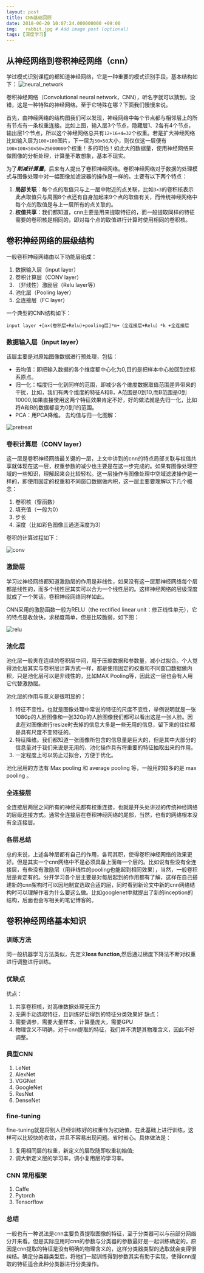```yaml
---
layout: post
title: CNN基础回顾
date: 2018-06-20 10:07:24.000000000 +09:00
img:   rabbit.jpg # Add image post (optional)
tags: [深度学习]
---
```

## 从神经网络到卷积神经网络（cnn）
学过模式识别课程的都知道神经网络，它是一种重要的模式识别手段。基本结构如下：
![neural_network]({{site.baseurl}}/assets/img/cnn_base/neural_network.jpg)

卷积神经网络（Convolutional neural network，CNN），听名字就可以猜到，没错，这是一种特殊的神经网络。至于它特殊在哪？下面我们慢慢来说。

首先，由神经网络的结构图我们可以发现，神经网络中每个节点都与相邻层上的所有节点有一条权重连接。比如上图，输入层3个节点，隐藏层1、2各有4个节点，输出层1个节点，所以这个神经网络总共有`12+16+4=32`个权重。若是扩大神经网络比如输入层为`100×100`图片，下一层为`50×50`大小，则仅仅这一层便有`100×100×50×50=25000000`个权重！多的可怕！如此大的数据量，使用神经网络来做图像的分析处理，计算量不敢想象，基本不现实。

为了***削减计算量***，后来有人提出了卷积神经网络。卷积神经网络对于数据的处理模式与图像处理中对一幅图像加滤波器的操作是一样的。主要有以下两个特点：
1. **局部关联**：每个点的取值只与上一层中附近的点关联，比如`3×3`的卷积核表示此点取值只与周围8个点还有自身加起来9个点的取值有关，而传统神经网络中每个点的取值是与上一层所有的点关联的。
2. **权值共享**：我们都知道，cnn主要是用来提取特征的，而一般提取同样的特征需要的卷积核是相同的，即对每个点的取值进行计算时使用相同的卷积核。

## 卷积神经网络的层级结构
一般卷积神经网络由以下功能层组成：
1. 数据输入层（input layer）
2. 卷积计算层（CONV layer）
3. （非线性）激励层（Relu layer等）
4. 池化层（Pooling layer）
5. 全连接层（FC layer）

一个典型的CNN结构如下：

	input layer +[n×(卷积层+Relu)+pooling层]*m+（全连接层+Relu）*k +全连接层

### 数据输入层（input layer）
该层主要是对原始图像数据进行预处理，包括：

- 去均值：即把输入数据的各个维度都中心化为0,目的是把样本中心拉回到坐标系原点。
- 归一化：幅度归一化到同样的范围，即减少各个维度数据取值范围差异带来的干扰，比如，我们有两个维度的特征A和B，A范围是0到10,而B范围是0到10000,如果直接使用这两个特征效果肯定不好，好的做法就是先归一化，比如将A和B的数据都变为0到1的范围。
- PCA：用PCA降维。
去均值与归一化图解：

![pretreat]({{site.baseurl}}/assets/img/cnn_base/pretreat.jpg)

### 卷积计算层（CONV layer）
这一层是卷积神经网络最关键的一层，上文中讲到的cnn的特点局部关联与权值共享就体现在这一层，权重参数的减少也主要是在这一步完成的。如果有图像处理空域的一些知识，理解起来会比较轻松。这一层操作与图像处理中空域滤波操作是一样的，即使用固定的权重和不同窗口数据做内积，这一层主要要理解以下几个概念：
1. 卷积核（穿函数）
2. 填充值（一般为0）
3. 步长
4. 深度（比如彩色图像三通道深度为3）

卷积的计算过程如下：

![conv]({{site.baseurl}}/assets/img/cnn_base/conv.gif)

### 激励层
学习过神经网络都知道激励层的作用是非线性，如果没有这一层那神经网络每个层都是线性的，而多个线性层其实可以合为一个线性层的。这样神经网络的层级深度就成了一个笑话。卷积神经网络同样如此。

CNN采用的激励函数一般为RELU（the rectified linear unit：修正线性单元），它的特点是收敛快，求梯度简单，但是比较脆弱，如下图：

![relu]({{site.baseurl}}/assets/img/cnn_base/relu.png)

### 池化层
池化层一般夹在连续的卷积层中间，用于压缩数据和参数量，减小过拟合。个人觉得池化层其实与卷积层计算方式一样，都是使用固定的权重和不同窗口数据做内积，只是池化层可以是非线性的，比如MAX Pooling等，因此这一层也会有人用它代替激励层。

池化层的作用与意义是很明显的：
1. 特征不变性。也就是图像处理中常说的特征的尺度不变性，举例说明就是一张1080p的人脸图像和一张320p的人脸图像我们都可以看出这是一张人脸。因此在对图像进行resize时去掉的信息大多是一些无用的信息，留下来的往往都是具有尺度不变特征的。
2. 特征降维。我们都知道一张图像所包含的信息量是巨大的，但是其中大部分的信息量对于我们来说是无用的，池化操作具有将重要的特征抽取出来的作用。
3. 一定程度上可以防止过拟合，方便于优化。

池化层用的方法有 Max pooling 和 average pooling 等，一般用的较多的是 max pooling 。

### 全连接层
全连接层两层之间所有的神经元都有权重连接，也就是开头处讲过的传统神经网络的层级连接方式。通常全连接层在卷积神经网络的尾部，当然，也有的网络根本没有全连接层。

### 各层总结
总的来说，上述各种层都有自己的作用，各司其职，使得卷积神经网络的效果更好。但是其实一个cnn网络中不是必须具备上面每一个层的。比如说有些没有全连接层，有些没有激励层（用非线性的pooling也能起到相同效果），当然，一般卷积层是肯定有的。分开学习各个层主要是对每层起到的作用都有了解，这样在自己搭建新的cnn架构时可以因地制宜选取合适的层，同时看到新论文中新的cnn网络结构时可以理解作者为什么要这么做。比如googlenet中就提出了新的inception的结构，后面也会写相关的笔记博客的。

## 卷积神经网络基本知识
### 训练方法
同一般机器学习方法类似，先定义**loss function**,然后通过梯度下降法不断对权重进行调整进行训练。

### 优缺点
优点：
1. 共享卷积核，对高维数据处理无压力
2. 无需手动选取特征，且训练好后得到的特征分类效果好
缺点：
1. 需要调参，需要大量样本，计算量庞大，需要GPU
2. 物理含义不明确，对于cnn提取的特征，我们并不清楚其物理含义，因此不好调整。

### 典型CNN
1. LeNet
2. AlexNet
3. VGGNet
4. GoogleNet
5. ResNet
6. DenseNet

### fine-tuning
fine-tuning就是将别人已经训练好的权重作为初始值，在此基础上进行训练，这样可以比较快的收敛，并且不容易出现问题。省时省心。具体做法是：
1. 复用相同层的权重，新定义的层取随即权重初始值;
2. 调大新定义层的学习率，调小复用层的学习率。

### CNN 常用框架
1. Caffe
2. Pytorch
3. Tensorflow

### 总结
一般也有一种说法是cnn主要负责提取图像的特征，至于分类器可以与前部分网络分开来看。但是实际应用时cnn的参数与分类器的参数最好是一起训练确定的。原因是cnn提取的特征是没有明确的物理含义的，这样分类器类型的选取就会变得很纠结。确定分类器类型后，将他们一起训练得到参数其实有助于实现，使得cnn提取的特征适合此种分类器进行分类操作。
